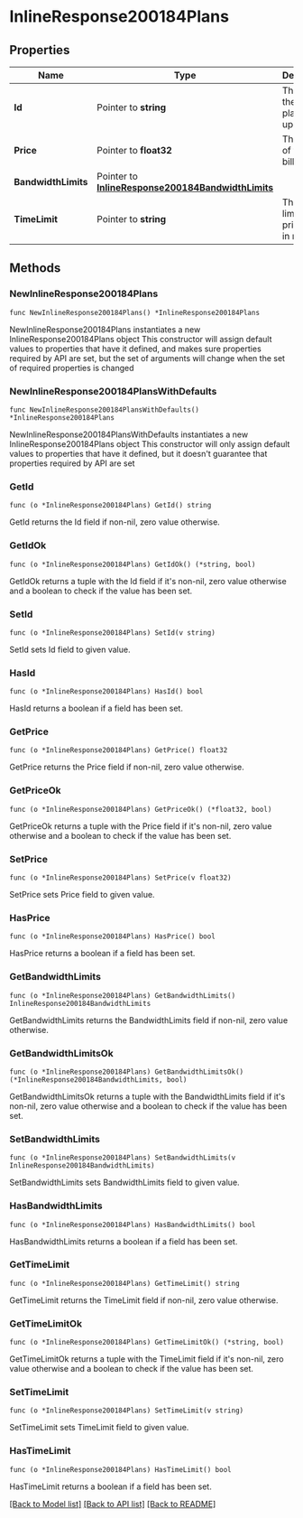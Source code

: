 # InlineResponse200184Plans

## Properties

Name | Type | Description | Notes
------------ | ------------- | ------------- | -------------
**Id** | Pointer to **string** | The id of the pricing plan to update. | [optional] 
**Price** | Pointer to **float32** | The price of the billing plan. | [optional] 
**BandwidthLimits** | Pointer to [**InlineResponse200184BandwidthLimits**](InlineResponse200184BandwidthLimits.md) |  | [optional] 
**TimeLimit** | Pointer to **string** | The time limit of the pricing plan in minutes. | [optional] 

## Methods

### NewInlineResponse200184Plans

`func NewInlineResponse200184Plans() *InlineResponse200184Plans`

NewInlineResponse200184Plans instantiates a new InlineResponse200184Plans object
This constructor will assign default values to properties that have it defined,
and makes sure properties required by API are set, but the set of arguments
will change when the set of required properties is changed

### NewInlineResponse200184PlansWithDefaults

`func NewInlineResponse200184PlansWithDefaults() *InlineResponse200184Plans`

NewInlineResponse200184PlansWithDefaults instantiates a new InlineResponse200184Plans object
This constructor will only assign default values to properties that have it defined,
but it doesn't guarantee that properties required by API are set

### GetId

`func (o *InlineResponse200184Plans) GetId() string`

GetId returns the Id field if non-nil, zero value otherwise.

### GetIdOk

`func (o *InlineResponse200184Plans) GetIdOk() (*string, bool)`

GetIdOk returns a tuple with the Id field if it's non-nil, zero value otherwise
and a boolean to check if the value has been set.

### SetId

`func (o *InlineResponse200184Plans) SetId(v string)`

SetId sets Id field to given value.

### HasId

`func (o *InlineResponse200184Plans) HasId() bool`

HasId returns a boolean if a field has been set.

### GetPrice

`func (o *InlineResponse200184Plans) GetPrice() float32`

GetPrice returns the Price field if non-nil, zero value otherwise.

### GetPriceOk

`func (o *InlineResponse200184Plans) GetPriceOk() (*float32, bool)`

GetPriceOk returns a tuple with the Price field if it's non-nil, zero value otherwise
and a boolean to check if the value has been set.

### SetPrice

`func (o *InlineResponse200184Plans) SetPrice(v float32)`

SetPrice sets Price field to given value.

### HasPrice

`func (o *InlineResponse200184Plans) HasPrice() bool`

HasPrice returns a boolean if a field has been set.

### GetBandwidthLimits

`func (o *InlineResponse200184Plans) GetBandwidthLimits() InlineResponse200184BandwidthLimits`

GetBandwidthLimits returns the BandwidthLimits field if non-nil, zero value otherwise.

### GetBandwidthLimitsOk

`func (o *InlineResponse200184Plans) GetBandwidthLimitsOk() (*InlineResponse200184BandwidthLimits, bool)`

GetBandwidthLimitsOk returns a tuple with the BandwidthLimits field if it's non-nil, zero value otherwise
and a boolean to check if the value has been set.

### SetBandwidthLimits

`func (o *InlineResponse200184Plans) SetBandwidthLimits(v InlineResponse200184BandwidthLimits)`

SetBandwidthLimits sets BandwidthLimits field to given value.

### HasBandwidthLimits

`func (o *InlineResponse200184Plans) HasBandwidthLimits() bool`

HasBandwidthLimits returns a boolean if a field has been set.

### GetTimeLimit

`func (o *InlineResponse200184Plans) GetTimeLimit() string`

GetTimeLimit returns the TimeLimit field if non-nil, zero value otherwise.

### GetTimeLimitOk

`func (o *InlineResponse200184Plans) GetTimeLimitOk() (*string, bool)`

GetTimeLimitOk returns a tuple with the TimeLimit field if it's non-nil, zero value otherwise
and a boolean to check if the value has been set.

### SetTimeLimit

`func (o *InlineResponse200184Plans) SetTimeLimit(v string)`

SetTimeLimit sets TimeLimit field to given value.

### HasTimeLimit

`func (o *InlineResponse200184Plans) HasTimeLimit() bool`

HasTimeLimit returns a boolean if a field has been set.


[[Back to Model list]](../README.md#documentation-for-models) [[Back to API list]](../README.md#documentation-for-api-endpoints) [[Back to README]](../README.md)


